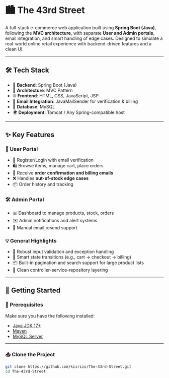 # 🏙️ The 43rd Street

A full-stack e-commerce web application built using **Spring Boot (Java)**, following the **MVC architecture**, with separate **User and Admin portals**, email integration, and smart handling of edge cases. Designed to simulate a real-world online retail experience with backend-driven features and a clean UI.

---

## 🛠️ Tech Stack

- 🧠 **Backend**: Spring Boot (Java)
- 🧱 **Architecture**: MVC Pattern
- 🌐 **Frontend**: HTML, CSS, JavaScript, JSP
- 📨 **Email Integration**: JavaMailSender for verification & billing
- 🛒 **Database**: MySQL
- 🌍 **Deployment**: Tomcat / Any Spring-compatible host

---

## ✨ Key Features

### 👥 User Portal
- 🔐 Register/Login with email verification
- 🛍️ Browse items, manage cart, place orders
- 📩 Receive **order confirmation and billing emails**
- ❌ Handles **out-of-stock edge cases**
- 📦 Order history and tracking

### 🛠️ Admin Portal
- 📊 Dashboard to manage products, stock, orders
- ✉️ Admin notifications and alert systems
- 🧾 Manual email resend support

### 💡 General Highlights
- 🧪 Robust input validation and exception handling
- 🔄 Smart state transitions (e.g., cart → checkout → billing)
- 📦 Built-in pagination and search support for large product lists
- 📄 Clean controller-service-repository layering

---

## 🚀 Getting Started

### 🔧 Prerequisites

Make sure you have the following installed:

- [Java JDK 17+](https://www.oracle.com/java/technologies/javase/jdk17-archive-downloads.html)
- [Maven](https://maven.apache.org/install.html)
- [MySQL Server](https://dev.mysql.com/downloads/installer/)

---

### 📥 Clone the Project

```bash
git clone https://github.com/kiiriis/The-43rd-Street.git
cd The-43rd-Street
